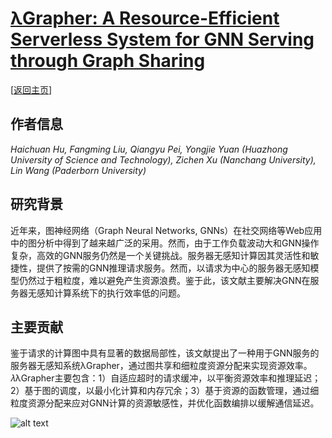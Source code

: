 # [λGrapher: A Resource-Efficient Serverless System for GNN Serving through Graph Sharing](https://doi.org/10.1145/3589334.3645383)

\[[返回主页](../../README.md)\]

## 作者信息
*Haichuan Hu, Fangming Liu, Qiangyu Pei, Yongjie Yuan (Huazhong University of Science and Technology), Zichen Xu (Nanchang University), Lin Wang (Paderborn University)*

## 研究背景
近年来，图神经网络（Graph Neural Networks, GNNs）在社交网络等Web应用中的图分析中得到了越来越广泛的采用。然而，由于工作负载波动大和GNN操作复杂，高效的GNN服务仍然是一个关键挑战。服务器无感知计算因其灵活性和敏捷性，提供了按需的GNN推理请求服务。然而，以请求为中心的服务器无感知模型仍然过于粗粒度，难以避免产生资源浪费。鉴于此，该文献主要解决GNN在服务器无感知计算系统下的执行效率低的问题。

## 主要贡献
鉴于请求的计算图中具有显著的数据局部性，该文献提出了一种用于GNN服务的服务器无感知系统λGrapher，通过图共享和细粒度资源分配来实现资源效率。𝜆λGrapher主要包含：1）自适应超时的请求缓冲，以平衡资源效率和推理延迟；2）基于图的调度，以最小化计算和内存冗余；3）基于资源的函数管理，通过细粒度资源分配来应对GNN计算的资源敏感性，并优化函数编排以缓解通信延迟。

![alt text](../../figs/www24-lagrapher.png)